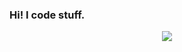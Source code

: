 ### Hi! I code stuff.

<p align="center">
  <img src="https://github-readme-stats.vercel.app/api?username=FlimixST&show_icons=true&theme=onedark">
</p>
